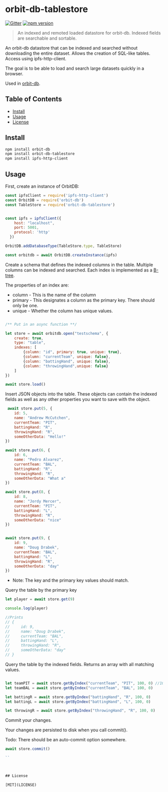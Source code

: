 # orbit-db-tablestore

[![Gitter](https://img.shields.io/gitter/room/nwjs/nw.js.svg)](https://gitter.im/orbitdb/Lobby)
[![npm version](https://badge.fury.io/js/orbit-db-tablestore.svg)](https://badge.fury.io/js/orbit-db-tablestore)

> An indexed and remoted loaded datastore for orbit-db. Indexed fields are searchable and sortable.  

An orbit-db datastore that can be indexed and searched without downloading the entire dataset. Allows the creation of SQL-like tables. Access using ipfs-http-client. 

The goal is to be able to load and search large datasets quickly in a browser. 

Used in [orbit-db](https://github.com/haadcode/orbit-db).


## Table of Contents

- [Install](#install)
- [Usage](#usage)
- [License](#license)



## Install
```sh
npm install orbit-db
npm install orbit-db-tablestore
npm install ipfs-http-client
```

## Usage

First, create an instance of OrbitDB:

```javascript
const ipfsClient = require('ipfs-http-client')
const OrbitDB = require('orbit-db')
const TableStore = require('orbit-db-tablestore')


const ipfs = ipfsClient({
    host: "localhost",
    port: 5001,
    protocol: 'http'
  })

OrbitDB.addDatabaseType(TableStore.type, TableStore)

const orbitdb = await OrbitDB.createInstance(ipfs)

```


Create a schema that defines the indexed columns in the table. Multiple columns can be indexed and searched. Each index is implemented as a [B-tree](https://github.com/dcodeIO/btree.js/).

The properties of an index are:

* column - This is the name of the column
* primary - This designates a column as the primary key. There should only be one.
* unique - Whether the column has unique values. 

```javascript

/** Put in an async function **/

let store = await orbitdb.open("testschema", {
    create: true, 
    type: "table",
    indexes: [
        {column: "id", primary: true, unique: true},
        {column: "currentTeam", unique: false},
        {column: "battingHand", unique: false},
        {column: "throwingHand",unique: false}
    ]
})

await store.load()

```


Insert JSON objects into the table. These objects can contain the indexed fields as well as any other properties you want to save with the object. 
     

```javascript
 await store.put(5, {
    id: 5,
    name: "Andrew McCutchen",
    currentTeam: "PIT",
    battingHand: "R",
    throwingHand: "R",
    someOtherData: "Hello!"
})

await store.put(6, {
    id: 6,
    name: "Pedro Alvarez",
    currentTeam: "BAL",
    battingHand: "R",
    throwingHand: "R",
    someOtherData: "What a"
})

await store.put(8, {
    id: 8,
    name: "Jordy Mercer",
    currentTeam: "PIT",
    battingHand: "L",
    throwingHand: "R",
    someOtherData: "nice"
})


await store.put(9, {
    id: 9,
    name: "Doug Drabek",
    currentTeam: "BAL",
    battingHand: "L",
    throwingHand: "R",
    someOtherData: "day"
})

```

* Note: The key and the primary key values should match.


Query the table by the primary key

```javascript
let player = await store.get(9)

console.log(player)

//Prints 
// {
//     id: 9,
//     name: "Doug Drabek",
//     currentTeam: "BAL",
//     battingHand: "L",
//     throwingHand: "R",
//     someOtherData: "day"
// }


```


Query the table by the indexed fields. Returns an array with all matching values.  

```javascript

let teamPIT = await store.getByIndex("currentTeam", "PIT", 100, 0) //100 is the limit and 0 is the offset
let teamBAL = await store.getByIndex("currentTeam", "BAL", 100, 0)

let battingR = await store.getByIndex("battingHand", "R", 100, 0)
let battingL = await store.getByIndex("battingHand", "L", 100, 0)

let throwingR = await store.getByIndex("throwingHand", "R", 100, 0)    

```


Commit your changes. 

Your changes are persisted to disk when you call commit(). 

Todo: There should be an auto-commit option somewhere.

```javascript
await store.commit()

``



## License

[MIT](LICENSE) 







  